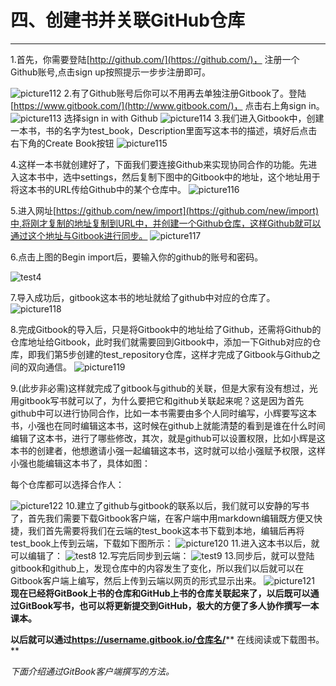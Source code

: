 # 四、创建书并关联GitHub仓库

---

1.首先，你需要登陆[http://github.com/](https://github.com/)， 注册一个Github账号,点击sign up按照提示一步步注册即可。

![picture112](/assets/图片2.png)
2.有了Github账号后你可以不用再去单独注册Gitbook了。登陆[https://www.gitbook.com/](http://www.gitbook.com/)， 点击右上角sign in。
![picture113](/assets/图片3.png)
选择sign in with Github
![picture114](/assets/图片4.png)
3.我们进入Gitbook中，创建一本书，书的名字为test_book，Description里面写这本书的描述，填好后点击右下角的Create Book按钮
![picture115](/assets/图片5.png)
    
4.这样一本书就创建好了，下面我们要连接Github来实现协同合作的功能。先进入这本书中，选中settings，然后复制下图中的Gitbook中的地址，这个地址用于将这本书的URL传给Github中的某个仓库中。
![picture116](/assets/图片6.png)

5.进入网址[https://github.com/new/import](https://github.com/new/import)中,将刚才复制的地址复制到URL中，并创建一个Github仓库，这样Github就可以通过这个地址与Gitbook进行同步。
![picture117](/assets/图片7.png)

6.点击上图的Begin import后，要输入你的github的账号和密码。

![test4](/assets/test4.png)

7.导入成功后，gitbook这本书的地址就给了github中对应的仓库了。
![picture118](/assets/图片8.png)

8.完成Gitbook的导入后，只是将Gitbook中的地址给了Github，还需将Github的仓库地址给Gitbook，此时我们就需要回到Gitbook中，添加一下Github对应的仓库，即我们第5步创建的test_repository仓库，这样才完成了Gitbook与Github之间的双向通信。
![picture119](/assets/图片9.png)

9.(此步非必需)这样就完成了gitbook与github的关联，但是大家有没有想过，光用gitbook写书就可以了，为什么要把它和github关联起来呢？这是因为首先github中可以进行协同合作，比如一本书需要由多个人同时编写，小辉要写这本书，小强也在同时编辑这本书，这时候在github上就能清楚的看到是谁在什么时间编辑了这本书，进行了哪些修改，其次，就是github可以设置权限，比如小辉是这本书的创建者，他想邀请小强一起编辑这本书，这时就可以给小强赋予权限，这样小强也能编辑这本书了，具体如图：

每个仓库都可以选择合作人：

![picture122](/assets/图片12.png)
10.建立了github与gitbook的联系以后，我们就可以安静的写书了，首先我们需要下载Gitbook客户端，在客户端中用markdown编辑既方便又快捷，我们首先需要将我们在云端的test_book这本书下载到本地，编辑后再将test_book上传到云端，下载如下图所示：
![picture120](/assets/图片10.png)
11.进入这本书以后，就可以编辑了：
![test8](/assets/test8.png)
12.写完后同步到云端：
![test9](/assets/test9.png)
13.同步后，就可以登陆gitbook和github上，发现仓库中的内容发生了变化，所以我们以后就可以在Gitbook客户端上编写，然后上传到云端以网页的形式显示出来。
![picture121](/assets/图片11.png)
**现在已经将GitBook上书的仓库和GitHub上书的仓库关联起来了，以后既可以通过GitBook写书，也可以将更新提交到GitHub，极大的方便了多人协作撰写一本课本。**

**以后就可以通过**[**https:\/\/username.gitbook.io\/仓库名\/**](https://username.gitbook.io/仓库名/)** 在线阅读或下载图书。**

_下面介绍通过GitBook客户端撰写的方法。_

